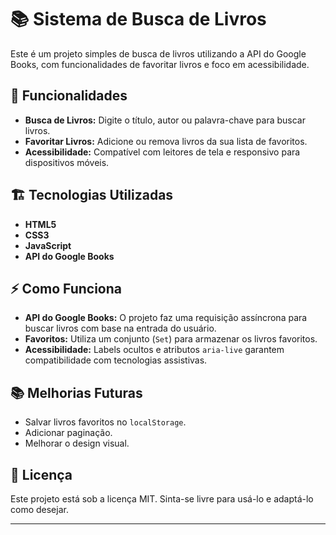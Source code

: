 # 📚 Sistema de Busca de Livros

Este é um projeto simples de busca de livros utilizando a API do Google Books, com funcionalidades de favoritar livros e foco em acessibilidade.

## 🚀 Funcionalidades

- **Busca de Livros:** Digite o título, autor ou palavra-chave para buscar livros.
- **Favoritar Livros:** Adicione ou remova livros da sua lista de favoritos.
- **Acessibilidade:** Compatível com leitores de tela e responsivo para dispositivos móveis.

## 🏗️ Tecnologias Utilizadas

- **HTML5**
- **CSS3**
- **JavaScript**
- **API do Google Books**

## ⚡ Como Funciona

- **API do Google Books:** O projeto faz uma requisição assíncrona para buscar livros com base na entrada do usuário.
- **Favoritos:** Utiliza um conjunto (`Set`) para armazenar os livros favoritos.
- **Acessibilidade:** Labels ocultos e atributos `aria-live` garantem compatibilidade com tecnologias assistivas.

## 📚 Melhorias Futuras

- Salvar livros favoritos no `localStorage`.
- Adicionar paginação.
- Melhorar o design visual.

## 📄 Licença

Este projeto está sob a licença MIT. Sinta-se livre para usá-lo e adaptá-lo como desejar.

---

